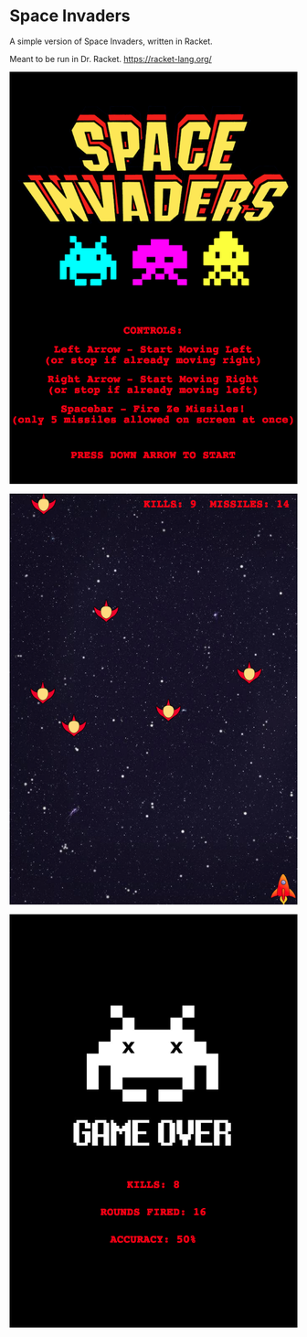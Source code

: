 # Space Invaders

A simple version of Space Invaders, written in Racket.

Meant to be run in Dr. Racket. https://racket-lang.org/

![Welcome Screen](images/welcome-screen.png "Welcome Screen")

![Screenshot](images/screenshot.png "Screenshot")

![End Screen](images/end-screen.png "End Screen")
